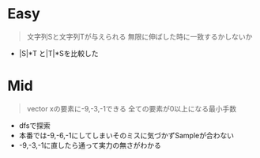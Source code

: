# Easy
> 文字列Sと文字列Tが与えられる
> 無限に伸ばした時に一致するかしないか

* |S|*T と|T|*Sを比較した

# Mid
> vector<int> xの要素に-9,-3,-1できる
> 全ての要素が0以上になる最小手数

* dfsで探索
* 本番では-9,-6,-1にしてしまいそのミスに気づかずSampleが合わない
* -9,-3,-1に直したら通って実力の無さがわかる
